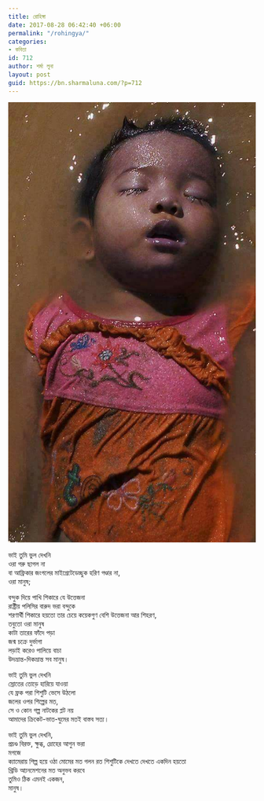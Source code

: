 ```yaml
---
title: রোহিঙ্গা
date: 2017-08-28 06:42:40 +06:00
permalink: "/rohingya/"
categories:
- কবিতা
id: 712
author: শর্মা লুনা
layout: post
guid: https://bn.sharmaluna.com/?p=712
---
```


[![](/assets/images/wp-content/uploads/2017/08/21191999_1673159479361378_2954458038756626447_n-1.jpg)](/assets/images/wp-content/uploads/2017/08/21191999_1673159479361378_2954458038756626447_n-1.jpg)

ভাই তুমি ভুল দেখনি  
ওরা গরু ছাগল না  
বা আফ্রিকার জংগলের মাইগ্রেটেডেচ্ছুক হরিণ গণ্ডার না,  
ওরা মানুষ;

বন্দুক দিয়ে পাখি শিকারে যে উত্তেজনা  
রাষ্ট্রীয় পলিসির বারুদ ভরা বন্দুকে  
শরণার্থী শিকারে হয়তো তার চেয়ে কয়েকগুণ বেশি উত্তেজনা আর শিহরণ,  
তবুতো ওরা মানুষ  
কাটা তারের ফাঁদে পড়া  
জন্ম চক্রে দুর্ভাগা  
লড়াই করেও পালিয়ে বাচা  
উদভ্রান্ত-দিকভ্রান্ত সব মানুষ।

ভাই তুমি ভুল দেখনি  
স্রোতের তোড়ে হারিয়ে যাওয়া  
যে ফ্রক পরা শিশুটি ভেসে উঠলো  
জলের ওপর শিল্পের মত,  
সে ও কোন গল্প নাটকের প্লট নয়  
আমাদের ক্রিকেট-ভাত-ঘুমের মতই বাস্তব সত্য।

ভাই তুমি ভুল দেখনি,  
প্রচণ্ড বিরক্ত, ক্ষুব্ধ, দ্রোহের আগুন ভরা  
মগজে  
ক্যামেরায় শিল্প হয়ে ওঠা মোমের মত গলন রত শিশুটিকে দেখতে দেখতে একদিন হয়তো  
থ্রিডি আ্যনমেশনের মত অনুভব করবে  
তুমিও ঠিক এমনই একজন,  
মানুষ।
